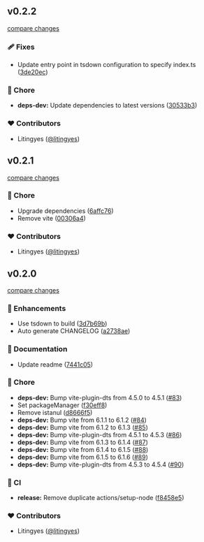 
## v0.2.2

[compare changes](https://github.com/litingyes/typescript-starter/compare/v0.2.1...v0.2.2)

### 🩹 Fixes

- Update entry point in tsdown configuration to specify index.ts ([3de20ec](https://github.com/litingyes/typescript-starter/commit/3de20ec))

### 🏡 Chore

- **deps-dev:** Update dependencies to latest versions ([30533b3](https://github.com/litingyes/typescript-starter/commit/30533b3))

### ❤️ Contributors

- Litingyes ([@litingyes](https://github.com/litingyes))

## v0.2.1

[compare changes](https://github.com/litingyes/typescript-starter/compare/v0.2.0...v0.2.1)

### 🏡 Chore

- Upgrade dependencies ([6affc76](https://github.com/litingyes/typescript-starter/commit/6affc76))
- Remove vite ([00306a4](https://github.com/litingyes/typescript-starter/commit/00306a4))

### ❤️ Contributors

- Litingyes ([@litingyes](https://github.com/litingyes))

## v0.2.0

[compare changes](https://github.com/litingyes/typescript-starter/compare/v0.1.0...v0.2.0)

### 🚀 Enhancements

- Use tsdown to build ([3d7b69b](https://github.com/litingyes/typescript-starter/commit/3d7b69b))
- Auto generate CHANGELOG ([a2738ae](https://github.com/litingyes/typescript-starter/commit/a2738ae))

### 📖 Documentation

- Update readme ([7441c05](https://github.com/litingyes/typescript-starter/commit/7441c05))

### 🏡 Chore

- **deps-dev:** Bump vite-plugin-dts from 4.5.0 to 4.5.1 ([#83](https://github.com/litingyes/typescript-starter/pull/83))
- Set packageManager ([f30eff8](https://github.com/litingyes/typescript-starter/commit/f30eff8))
- Remove istanul ([d8666f5](https://github.com/litingyes/typescript-starter/commit/d8666f5))
- **deps-dev:** Bump vite from 6.1.1 to 6.1.2 ([#84](https://github.com/litingyes/typescript-starter/pull/84))
- **deps-dev:** Bump vite from 6.1.2 to 6.1.3 ([#85](https://github.com/litingyes/typescript-starter/pull/85))
- **deps-dev:** Bump vite-plugin-dts from 4.5.1 to 4.5.3 ([#86](https://github.com/litingyes/typescript-starter/pull/86))
- **deps-dev:** Bump vite from 6.1.3 to 6.1.4 ([#87](https://github.com/litingyes/typescript-starter/pull/87))
- **deps-dev:** Bump vite from 6.1.4 to 6.1.5 ([#88](https://github.com/litingyes/typescript-starter/pull/88))
- **deps-dev:** Bump vite from 6.1.5 to 6.1.6 ([#89](https://github.com/litingyes/typescript-starter/pull/89))
- **deps-dev:** Bump vite-plugin-dts from 4.5.3 to 4.5.4 ([#90](https://github.com/litingyes/typescript-starter/pull/90))

### 🤖 CI

- **release:** Remove duplicate actions/setup-node ([f8458e5](https://github.com/litingyes/typescript-starter/commit/f8458e5))

### ❤️ Contributors

- Litingyes ([@litingyes](https://github.com/litingyes))


